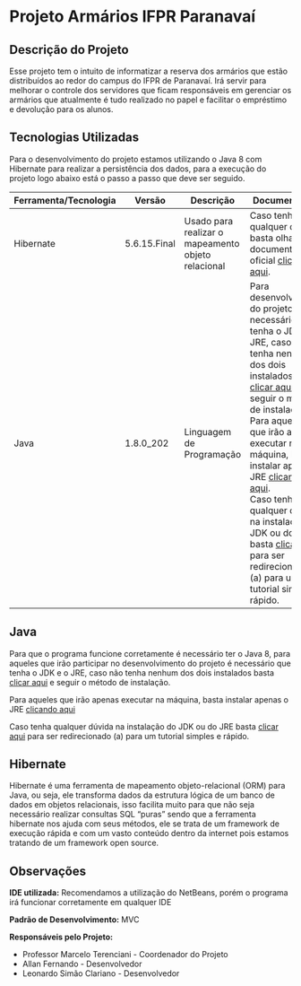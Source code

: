 # Projeto Armários IFPR Paranavaí
## Descrição do Projeto
Esse projeto tem o intuito de informatizar a reserva dos armários que estão distribuídos ao redor do campus do IFPR de Paranavaí. Irá servir para melhorar o controle dos servidores que ficam responsáveis em gerenciar os armários que atualmente é tudo realizado no papel e facilitar o empréstimo e devolução para os alunos.

## Tecnologias Utilizadas
Para o desenvolvimento do projeto estamos utilizando o Java 8 com Hibernate para realizar a persistência dos dados, para a execução do projeto logo abaixo está o passo a passo que deve ser seguido.

| Ferramenta/Tecnologia |  Versão   |        Descrição         | Documentação |   
|-----------------------|-----------|--------------------------|-----------|
| Hibernate             | 5.6.15.Final | Usado para realizar o mapeamento objeto relacional | Caso tenha qualquer dúvida basta olhar a documentação oficial [clicando aqui](https://docs.jboss.org/hibernate/orm/6.2/quickstart/html_single/#obtaining). |
| Java                  | 1.8.0_202 | Linguagem de Programação | Para desenvolvedores do projeto é necessário  que tenha o JDK e o JRE, caso não tenha nenhum dos dois instalados basta [clicar aqui](https://www.oracle.com/br/java/technologies/javase/javase8-archive-downloads.html) e seguir o método de instalação. <br/> Para aqueles que irão apenas executar na máquina, basta instalar apenas o JRE [clicando aqui](https://www.oracle.com/br/java/technologies/javase/javase8-archive-downloads.html). <br/> Caso tenha qualquer dúvida na instalação do JDK ou do JRE basta [clicar aqui](https://mauriciogeneroso.medium.com/configurando-java-1-instala%C3%A7%C3%A3o-do-jre-e-do-jdk-no-windows-38cacace0377) para ser redirecionado (a) para um tutorial simples e rápido. |


## Java
Para que o programa funcione corretamente é necessário ter o Java 8, para aqueles que irão participar no desenvolvimento do projeto é necessário  que tenha o JDK e o JRE, caso não tenha nenhum dos dois instalados basta [clicar aqui](https://www.oracle.com/br/java/technologies/javase/javase8-archive-downloads.html) e seguir o método de instalação.

Para aqueles que irão apenas executar na máquina, basta instalar apenas o JRE [clicando aqui](https://www.oracle.com/br/java/technologies/javase/javase8-archive-downloads.html)

Caso tenha qualquer dúvida na instalação do JDK ou do JRE basta [clicar aqui](https://mauriciogeneroso.medium.com/configurando-java-1-instala%C3%A7%C3%A3o-do-jre-e-do-jdk-no-windows-38cacace0377) para ser redirecionado (a) para um tutorial simples e rápido.

## Hibernate
Hibernate é uma ferramenta de mapeamento objeto-relacional (ORM) para Java, ou seja, ele transforma dados da estrutura lógica de um banco de dados em objetos relacionais, isso facilita muito para que não seja necessário realizar consultas SQL “puras” sendo que a ferramenta hibernate nos ajuda com seus métodos, ele se trata de um framework de execução rápida e com um vasto conteúdo dentro da internet pois estamos tratando de um framework open source.

## Observações
**IDE utilizada:** Recomendamos a utilização do NetBeans, porém o programa irá funcionar corretamente em qualquer IDE

**Padrão de Desenvolvimento:** MVC

**Responsáveis pelo Projeto:**

- Professor Marcelo Terenciani - Coordenador do Projeto
- Allan Fernando - Desenvolvedor
- Leonardo Simão Clariano - Desenvolvedor
